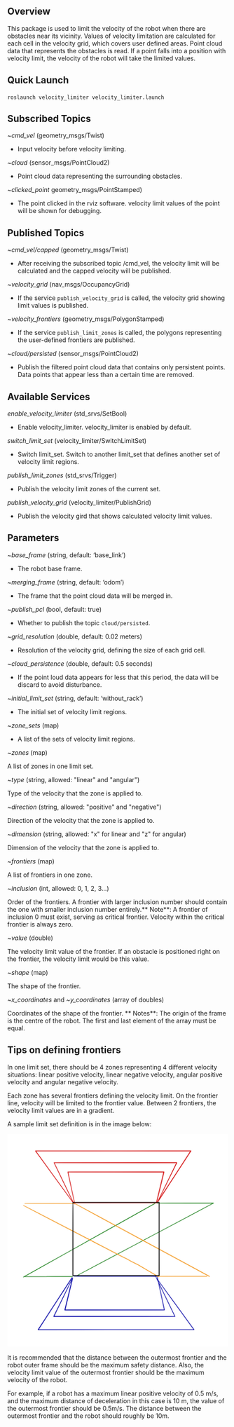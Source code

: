 ## Overview

This package is used to limit the velocity of the robot when there are obstacles near its vicinity. Values of velocity limitation are calculated for each cell in the velocity grid, which covers user defined areas. Point cloud data that represents the obstacles is read. If a point falls into a position with velocity limit, the velocity of the robot will take the limited values.


## Quick Launch

```
roslaunch velocity_limiter velocity_limiter.launch
```

## Subscribed Topics

*~cmd_vel* (geometry_msgs/Twist)

* Input velocity before velocity limiting.

*~cloud* (sensor_msgs/PointCloud2)

* Point cloud data representing the surrounding obstacles.

*~clicked_point* geometry_msgs/PointStamped)

* The point clicked in the rviz software. velocity limit values of the point will be shown for debugging.

## Published Topics

*~cmd_vel/capped* (geometry_msgs/Twist)

* After receiving the subscribed topic /cmd_vel, the velocity limit will be calculated and the capped velocity will be published.

*~velocity_grid* (nav_msgs/OccupancyGrid)

* If the service ```publish_velocity_grid``` is called, the velocity grid showing limit values is published.

*~velocity_frontiers* (geometry_msgs/PolygonStamped)

* If the service ```publish_limit_zones``` is called, the polygons representing the user-defined frontiers are published.

*~cloud/persisted* (sensor_msgs/PointCloud2)

* Publish the filtered point cloud data that contains only persistent points. Data points that appear less than a certain time are removed.

## Available Services

*enable_velocity_limiter* (std_srvs/SetBool)

* Enable velocity_limiter. velocity_limiter is enabled by default.

*switch_limit_set* (velocity_limiter/SwitchLimitSet)

* Switch limit_set. Switch to another limit_set that defines another set of velocity limit regions.

*publish_limit_zones* (std_srvs/Trigger)

* Publish the velocity limit zones of the current set.

*publish_velocity_grid* (velocity_limiter/PublishGrid)

* Publish the velocity gird that shows calculated velocity limit values.
## Parameters

*~base_frame* (string, default: ‘base_link’)

* The robot base frame.

*~merging_frame* (string, default: ‘odom’)

* The frame that the point cloud data will be merged in.

*~publish_pcl* (bool, default: true)

* Whether to publish the topic ```cloud/persisted```.

*~grid_resolution* (double, default: 0.02 meters)

* Resolution of the velocity grid, defining the size of each grid cell.

*~cloud_persistence* (double, default: 0.5 seconds)

* If the point loud data appears for less that this period, the data will be discard to avoid disturbance.

*~initial_limit_set* (string, default: ‘without_rack’)

* The initial set of velocity limit regions.

*~zone_sets* (map)

* A list of the sets of velocity limit regions.

*~zones* (map)

A list of zones in one limit set.

*~type* (string, allowed: "linear" and "angular")

Type of the velocity that the zone is applied to.

*~direction* (string, allowed: "positive" and "negative")

Direction of the velocity that the zone is applied to.

*~dimension* (string, allowed: "x" for linear and "z" for angular)

Dimension of the velocity that the zone is applied to.

*~frontiers* (map)

A list of frontiers in one zone.

*~inclusion* (int, allowed: 0, 1, 2, 3...)

Order of the frontiers. A frontier with larger inclusion number should contain the one with smaller inclusion  number entirely.** Note**: A frontier of inclusion 0 must exist, serving as critical frontier. Velocity within the critical frontier is always zero.

*~value* (double)

The velocity limit value of the frontier. If an obstacle is positioned right on the frontier, the velocity limit would be this value.

*~shape* (map)

The shape of the frontier. 

*~x_coordinates* and *~y_coordinates* (array of doubles)

Coordinates of the shape of the frontier. ** Notes**: The origin of the frame is the centre of the robot. The first and last element of the array must be equal.


## Tips on defining frontiers

In one limit set, there should be 4 zones representing 4 different velocity situations: linear positive velocity, linear negative velocity, angular positive velocity and angular negative velocity. 

Each zone has several frontiers defining the velocity limit. On the frontier line, velocity will be limited to the frontier value. Between 2 frontiers, the velocity limit values are in a gradient. 

A sample limit set definition is in the image below: 

![Zone3.jpeg](docs/images/279281985-Zone3.jpeg)

It is recommended that the distance between the outermost frontier and the robot outer frame should be the maximum safety distance. Also, the velocity limit value of the outermost frontier should be the maximum velocity of the robot.

For example, if a robot has a maximum linear positive velocity of 0.5 m/s, and the maximum distance of deceleration in this case is 10 m, the value of the outermost frontier should be 0.5m/s. The distance between the outermost frontier and the robot should roughly be 10m.
